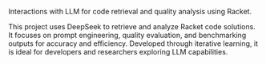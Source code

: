 Interactions with LLM for code retrieval and quality analysis using Racket.

This project uses DeepSeek to retrieve and analyze Racket code solutions. It focuses on prompt engineering, quality evaluation, and benchmarking outputs for accuracy and efficiency. Developed through iterative learning, it is ideal for developers and researchers exploring LLM capabilities. 
